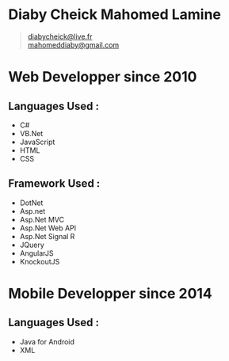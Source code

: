 # Diaby Cheick Mahomed Lamine
>diabycheick@live.fr    
>mahomeddiaby@gmail.com
# Web Developper since 2010
## Languages Used :
* C# 
* VB.Net
* JavaScript
* HTML
* CSS


## Framework Used :
* DotNet
* Asp.net
* Asp.Net MVC
* Asp.Net Web API
* Asp.Net Signal R
* JQuery
* AngularJS
* KnockoutJS


#  Mobile Developper since 2014
## Languages Used :
* Java for Android
* XML
      
